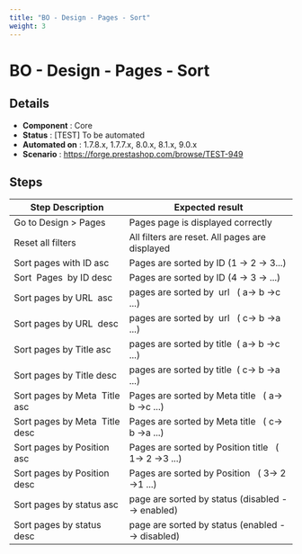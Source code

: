```yaml
---
title: "BO - Design - Pages - Sort"
weight: 3
---
```


# BO - Design - Pages - Sort
## Details
* **Component** : Core
* **Status** : [TEST] To be automated
* **Automated on** : 1.7.8.x, 1.7.7.x, 8.0.x, 8.1.x, 9.0.x
* **Scenario** : https://forge.prestashop.com/browse/TEST-949

## Steps
| Step Description | Expected result |
| ----- | ----- |
| Go to Design > Pages | Pages page is displayed correctly |
| Reset all filters | All filters are reset. All pages are displayed |
| Sort pages with ID asc | Pages are sorted by ID (1 -> 2 -> 3...) |
| Sort  Pages  by ID desc | Pages are sorted by ID (4 -> 3 -> ...) |
| Sort pages by URL  asc | pages are sorted by  url   ( a-> b ->c ...) |
| Sort pages by URL  desc | pages are sorted by  url   ( c-> b ->a ...) |
| Sort pages by Title asc | pages are sorted by title  ( a-> b ->c ...) |
| Sort pages by Title desc | pages are sorted by title  ( c-> b ->a ...) |
| Sort pages by Meta  Title asc | Pages are sorted by Meta title   ( a-> b ->c ...) |
| Sort pages by Meta  Title desc | Pages are sorted by Meta title   ( c-> b ->a ...) |
| Sort pages by Position asc | Pages are sorted by Position title   ( 1-> 2 ->3 ...) |
| Sort pages by Position desc | Pages are sorted by Position   ( 3-> 2 ->1 ...) |
| Sort pages by status asc | page are sorted by status (disabled --> enabled) |
| Sort pages by status desc | page are sorted by status (enabled --> disabled) |
